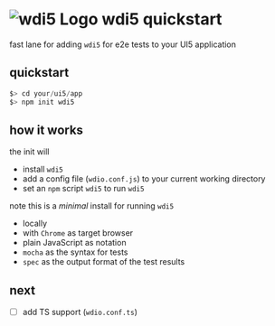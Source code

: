 # ![wdi5 Logo](https://github.com/js-soft/wdi5/raw/main/docs/img/wdi5-logo-small.png) wdi5 quickstart

fast lane for adding `wdi5` for e2e tests to your UI5 application

## quickstart

```js
$> cd your/ui5/app
$> npm init wdi5
```

## how it works

the init will

- install `wdi5`
- add a config file (`wdio.conf.js`) to your current working directory
- set an `npm` script `wdi5` to run `wdi5`

note this is a _minimal_ install for running `wdi5`

- locally
- with `Chrome` as target browser
- plain JavaScript as notation
- `mocha` as the syntax for tests
- `spec` as the output format of the test results

## next

- [ ] add TS support (`wdio.conf.ts`)
